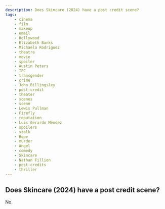 ```yaml
---
description: Does Skincare (2024) have a post credit scene?
tags: 
    - cinema
    - film
    - makeup
    - email
    - Hollywood
    - Elizabeth Banks
    - Michaela Rodriguez
    - theatre
    - movie
    - spoiler
    - Austin Peters
    - IFC
    - transgender
    - crime
    - John Billingsley
    - post-credit
    - theater
    - scenes
    - scene
    - Lewis Pullman
    - Firefly
    - reputation
    - Luis Gerardo Méndez
    - spoilers
    - stalk
    - Hope
    - murder
    - Angel
    - comedy
    - Skincare
    - Nathan Fillion
    - post-credits
    - thriller
---
```


## Does Skincare (2024) have a post credit scene?

No.
